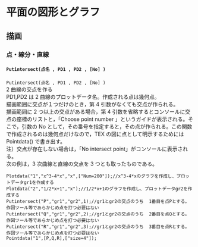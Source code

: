 # 平面の図形とグラフ  
## 描画  
### 点・線分・直線  
#### `Putintersect(点名 , PD1 , PD2 , [No] )`  
`Putintersect(点名 , PD1 , PD2 , [No] )`  
2 曲線の交点を作る  
PD1,PD2 は 2 曲線のプロットデータ名。作成される点は幾何点。  
描画範囲に交点が１つだけのとき，第 4 引数がなくても交点が作られる。  
描画範囲に 2 つ以上の交点がある場合，第 4 引数を省略するとコンソールに交点の座標のリストと，「Choose point number 」というガイドが表示される。そこで，引数の No として，その番号を指定すると，その点が作られる。この関数で作成されるのは幾何点だけなので，TEX の図に点として明示するためには Pointdata() で書き出す。  
注）交点が存在しない場合は，「No intersect point」がコンソールに表示される。  
次の例は，3 次曲線と直線の交点を 3 つとも取ったものである。  
```  
Plotdata("1","x^3-4*x","x",["Num=200"]);//x^3-4*xのグラフを作成し、プロットデータgr1を作成する  
Plotdata("2","1/2*x+1","x");//1/2*x+1のグラフを作成し、プロットデータgr2を作成する  
Putintersect("P","gr1","gr2",1);//gr1とgr2の交点のうち  1番目を点Pとする。作図ツール等であらかじめ点を打つ必要はない  
Putintersect("Q","gr1","gr2",2);//gr1とgr2の交点のうち  2番目を点Qとする。作図ツール等であらかじめ点を打つ必要はない  
Putintersect("R","gr1","gr2",3);//gr1とgr2の交点のうち  3番目を点Rとする。作図ツール等であらかじめ点を打つ必要はない  
Pointdata("1",[P,Q,R],["size=4"]);  
```
